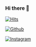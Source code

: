 ### Hi there 👋



[![Hits](https://hits.seeyoufarm.com/api/count/incr/badge.svg?url=https%3A%2F%2Fgithub.com%2Fgjbae1212%2Fhit-counter)](https://hits.seeyoufarm.com)    

[![Github](http://img.shields.io/badge/-Github-black?style=flat-square&logo=github&link=https://github.com/chajinjoo)](https://github.com/chajinjoo)


[![Instagram](http://img.shields.io/badge/-Instagram-pink?style=flat-square&logo=instagram%20&link=https://www.instagram.com/chacha__dev/)](https://www.instagram.com/chacha__dev/)
